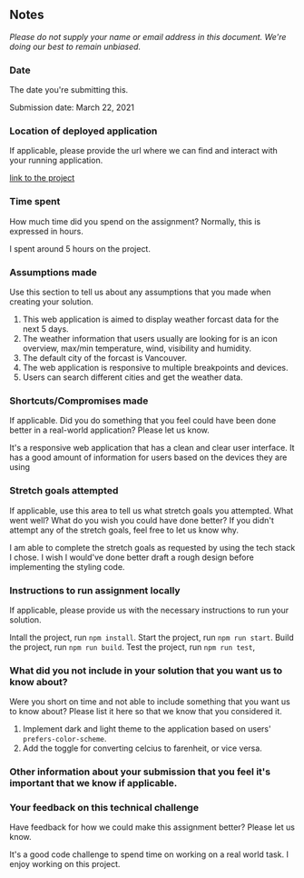 ## Notes

_Please do not supply your name or email address in this document. We're doing our best to remain unbiased._

### Date

The date you're submitting this.

Submission date: March 22, 2021

### Location of deployed application

If applicable, please provide the url where we can find and interact with your running application.

[link to the project](https://weather-forcast-5-days.netlify.app/)

### Time spent

How much time did you spend on the assignment? Normally, this is expressed in hours.

I spent around 5 hours on the project.

### Assumptions made

Use this section to tell us about any assumptions that you made when creating your solution.

1. This web application is aimed to display weather forcast data for the next 5 days.
2. The weather information that users usually are looking for is an icon overview, max/min temperature, wind, visibility and humidity.
3. The default city of the forcast is Vancouver.
4. The web application is responsive to multiple breakpoints and devices.
5. Users can search different cities and get the weather data.

### Shortcuts/Compromises made

If applicable. Did you do something that you feel could have been done better in a real-world application? Please
let us know.

It's a responsive web application that has a clean and clear user interface. It has a good amount of information for users based on the devices they are using

### Stretch goals attempted

If applicable, use this area to tell us what stretch goals you attempted. What went well? What do you wish you
could have done better? If you didn't attempt any of the stretch goals, feel free to let us know why.

I am able to complete the stretch goals as requested by using the tech stack I chose. I wish I would've done better
draft a rough design before implementing the styling code.

### Instructions to run assignment locally

If applicable, please provide us with the necessary instructions to run your solution.

Intall the project, run `npm install`.
Start the project, run `npm run start`.
Build the project, run `npm run build`.
Test the project, run `npm run test`,

### What did you not include in your solution that you want us to know about?

Were you short on time and not able to include something that you want us to know
about? Please list it here so that we know that you considered it.

1. Implement dark and light theme to the application based on users' `prefers-color-scheme`.
2. Add the toggle for converting celcius to farenheit, or vice versa.

### Other information about your submission that you feel it's important that we know if applicable.

### Your feedback on this technical challenge

Have feedback for how we could make this assignment better? Please let us know.

It's a good code challenge to spend time on working on a real world task. I enjoy working on this project.
